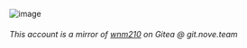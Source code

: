 ![image](https://github.com/wnm210/wnm210/assets/49320100/8ff38ede-0202-41ef-90d2-ba01b155faa9)

###### This account is a mirror of [wnm210](https://git.nove.team/wnm210) on Gitea @ git.nove.team
